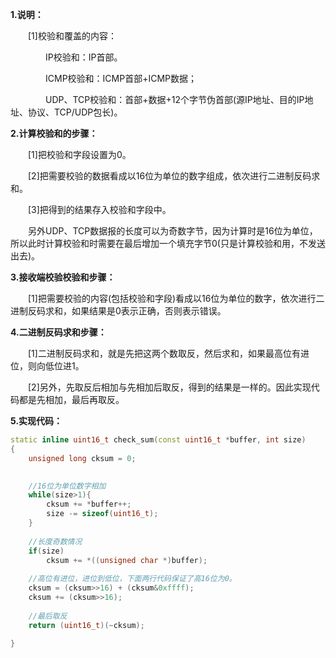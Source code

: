 **1.说明：**

　　[1]校验和覆盖的内容：

　　　　IP校验和：IP首部。

　　　　ICMP校验和：ICMP首部+ICMP数据；

　　　　UDP、TCP校验和：首部+数据+12个字节伪首部(源IP地址、目的IP地址、协议、TCP/UDP包长)。

**2.计算校验和的步骤：**

　　[1]把校验和字段设置为0。

　　[2]把需要校验的数据看成以16位为单位的数字组成，依次进行二进制反码求和。

　　[3]把得到的结果存入校验和字段中。

　　另外UDP、TCP数据报的长度可以为奇数字节，因为计算时是16位为单位，所以此时计算校验和时需要在最后增加一个填充字节0(只是计算校验和用，不发送出去)。

**3.接收端校验校验和步骤：**

　　[1]把需要校验的内容(包括校验和字段)看成以16位为单位的数字，依次进行二进制反码求和，如果结果是0表示正确，否则表示错误。

**4.二进制反码求和步骤：**

　　[1]二进制反码求和，就是先把这两个数取反，然后求和，如果最高位有进位，则向低位进1。

　　[2]另外，先取反后相加与先相加后取反，得到的结果是一样的。因此实现代码都是先相加，最后再取反。

**5.实现代码：**

```c++
static inline uint16_t check_sum(const uint16_t *buffer, int size)
{
    unsigned long cksum = 0;
    

    //16位为单位数字相加
    while(size>1){
        cksum += *buffer++;
        size -= sizeof(uint16_t);
    }
    
    //长度奇数情况
    if(size)
        cksum += *((unsigned char *)buffer);
    
    //高位有进位，进位到低位，下面两行代码保证了高16位为0。
    cksum = (cksum>>16) + (cksum&0xffff);
    cksum += (cksum>>16);
    
    //最后取反
    return (uint16_t)(~cksum);

}
```

